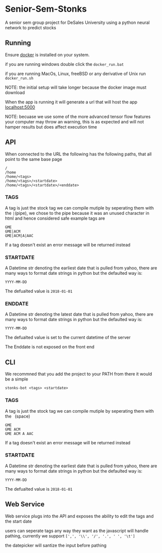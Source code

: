 # Senior-Sem-Stonks
A senior sem group project for DeSales University using a python neural network to predict stocks

## Running

Ensure [docker](https://www.docker.com/) is installed on your system.

if you are running windows double click the `docker_run.bat` 

if you are running MacOs, Linux, freeBSD or any derivative of Unix run `docker_run.sh`

NOTE: the initial setup will take longer because the docker image must download

When the app is running it will generate a url that will host the app [localhost:5000](http://localhost:5000)

NOTE: becuase we use some of the more advanced tensor flow features your computer may throw an warning, this is as expected and will not hamper results but does affect execution time

## API

When connected to the URL the following has the following paths, that all point to the same base page

```
/
/home
/home/<tags>
/home/<tags>/<startdate>
/home/<tags>/<startdate>/<enddate>
```

### TAGS

A tag is just the stock tag we can compile mutiple by seperating them with the `|`(pipe), we chose to the pipe because it was an unused character in html and hence considered safe example tags are

```
GME
GME|ACM
GME|ACM|A|AAC
```

If a tag doesn't exist an error message will be returned instead 

### STARTDATE
A Datetime str denoting the earliest date that is pulled from yahoo, there are many ways to format date strings in python but the defaulted way is:
```
YYYY-MM-DD
```
The defualted value is `2018-01-01`

### ENDDATE
A Datetime str denoting the latest date that is pulled from yahoo, there are many ways to format date strings in python but the defaulted way is:

```
YYYY-MM-DD
```
The defualted value is set to the current datetime of the server

The Enddate is not exposed on the front end


## CLI

We recommned that you add the project to your PATH from there it would be a simple

```
stonks-bot <tags> <startdate>
```

### TAGS

A tag is just the stock tag we can compile mutiple by seperating them with the ` `(space)

```
GME
GME ACM
GME ACM A AAC
```

If a tag doesn't exist an error message will be returned instead

### STARTDATE

A Datetime str denoting the earliest date that is pulled from yahoo, there are many ways to format date strings in python but the defaulted way is:
```
YYYY-MM-DD
```
The defualted value is `2018-01-01`

## Web Service

Web service plugs into the API and exposes the ability to edit the tags and the start date

users can seperate tags any way they want as the javascript will handle pathing, currently we support `[',', '\\', '/', '.', ' ', '\t']`

the datepicker will santize the input before pathing

